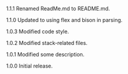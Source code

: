 1.1.1
Renamed ReadMe.md to README.md.

1.1.0
Updated to using flex and bison in parsing.

1.0.3
Modified code style.

1.0.2
Modified stack-related files.

1.0.1
Modified some description.

1.0.0
Initial release.